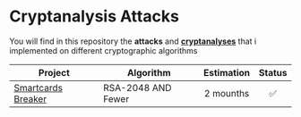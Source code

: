 # Cryptanalysis Attacks

You will find in this repository the **attacks** and **[cryptanalyses](https://en.wikipedia.org/wiki/Cryptanalysis)** that i implemented on different cryptographic algorithms

| Project | Algorithm | Estimation | Status |
| ------ | ------ | :------: | :------: |
| [Smartcards Breaker](https://github.com/Chahi-Rabie-Ala-Eddine/Timing-Attack-On-Smart-Cards) | RSA-2048 AND Fewer | 2 mounths | :white_check_mark: |
